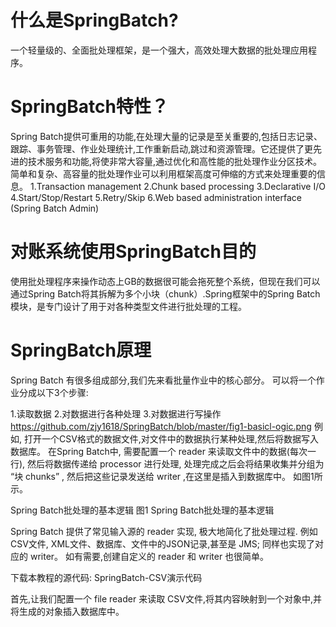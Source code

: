 # 什么是SpringBatch?
一个轻量级的、全面批处理框架，是一个强大，高效处理大数据的批处理应用程序。

# SpringBatch特性？
Spring Batch提供可重用的功能,在处理大量的记录是至关重要的,包括日志记录、跟踪、事务管理、作业处理统计,工作重新启动,跳过和资源管理。它还提供了更先进的技术服务和功能,将使非常大容量,通过优化和高性能的批处理作业分区技术。简单和复杂、高容量的批处理作业可以利用框架高度可伸缩的方式来处理重要的信息。
1.Transaction management
2.Chunk based processing
3.Declarative I/O
4.Start/Stop/Restart
5.Retry/Skip
6.Web based administration interface (Spring Batch Admin)

# 对账系统使用SpringBatch目的
使用批处理程序来操作动态上GB的数据很可能会拖死整个系统，但现在我们可以通过Spring Batch将其拆解为多个小块（chunk）.Spring框架中的Spring Batch模块，是专门设计了用于对各种类型文件进行批处理的工程。

# SpringBatch原理
Spring Batch 有很多组成部分,我们先来看批量作业中的核心部分。 可以将一个作业分成以下3个步骤:

1.读取数据
2.对数据进行各种处理
3.对数据进行写操作
https://github.com/zjy1618/SpringBatch/blob/master/fig1-basicl-ogic.png
例如, 打开一个CSV格式的数据文件,对文件中的数据执行某种处理,然后将数据写入数据库。 在Spring Batch中, 需要配置一个 reader 来读取文件中的数据(每次一行), 然后将数据传递给 processor 进行处理, 处理完成之后会将结果收集并分组为 “块 chunks” , 然后把这些记录发送给 writer ,在这里是插入到数据库中。 如图1所示。

Spring Batch批处理的基本逻辑 图1 Spring Batch批处理的基本逻辑

Spring Batch 提供了常见输入源的 reader 实现, 极大地简化了批处理过程. 例如 CSV文件, XML文件、数据库、文件中的JSON记录,甚至是 JMS; 同样也实现了对应的 writer。 如有需要,创建自定义的 reader 和 writer 也很简单。

下载本教程的源代码: SpringBatch-CSV演示代码

首先,让我们配置一个 file reader 来读取 CSV文件,将其内容映射到一个对象中,并将生成的对象插入数据库中。
